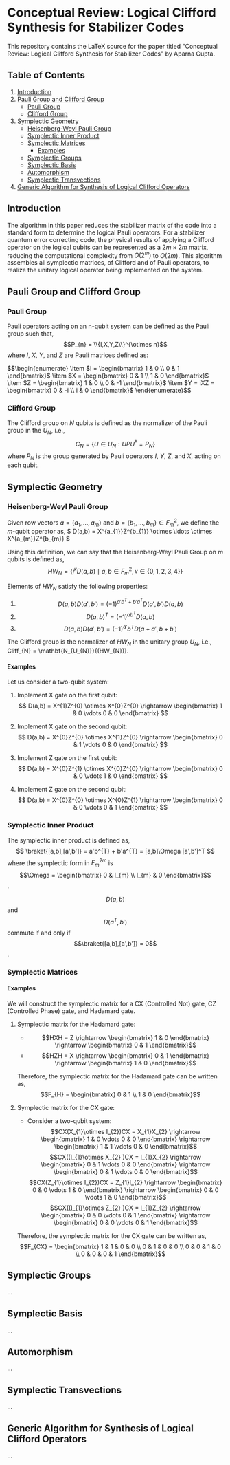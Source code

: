 # Conceptual Review: Logical Clifford Synthesis for Stabilizer Codes

This repository contains the LaTeX source for the paper titled "Conceptual Review: Logical Clifford Synthesis for Stabilizer Codes" by Aparna Gupta.

## Table of Contents

1. [Introduction](#introduction)
2. [Pauli Group and Clifford Group](#pauli-group-and-clifford-group)
   - [Pauli Group](#pauli-group)
   - [Clifford Group](#clifford-group)
3. [Symplectic Geometry](#symplectic-geometry)
   - [Heisenberg-Weyl Pauli Group](#heisenberg-weyl-pauli-group)
   - [Symplectic Inner Product](#symplectic-inner-product)
   - [Symplectic Matrices](#symplectic-matrices)
     - [Examples](#examples)
   - [Symplectic Groups](#symplectic-groups)
   - [Symplectic Basis](#symplectic-basis)
   - [Automorphism](#automorphism)
   - [Symplectic Transvections](#symplectic-transvections)
4. [Generic Algorithm for Synthesis of Logical Clifford Operators](#generic-algorithm-for-synthesis-of-logical-clifford-operators)

## Introduction

The algorithm in this paper reduces the stabilizer matrix of the code into a standard form to determine the logical Pauli operators. For a stabilizer quantum error correcting code, the physical results of applying a Clifford operator on the logical qubits can be represented as a $2m \times 2m$ matrix, reducing the computational complexity from $O(2^m)$ to $O(2m)$. This algorithm assembles all symplectic matrices, of Clifford and of Pauli operators, to realize the unitary logical operator being implemented on the system.

## Pauli Group and Clifford Group

### Pauli Group

Pauli operators acting on an n-qubit system can be defined as the Pauli group such that,
$$P_{n} = \\{I,X,Y,Z\\}^{\otimes n}$$
where $I$, $X$, $Y$, and $Z$ are Pauli matrices defined as:

$$\begin{enumerate}
    \item $I = \begin{bmatrix} 1 & 0 \\ 0 & 1 \end{bmatrix}$
    \item $X = \begin{bmatrix} 0 & 1 \\ 1 & 0 \end{bmatrix}$
    \item $Z = \begin{bmatrix} 1 & 0 \\ 0 & -1 \end{bmatrix}$
    \item $Y = iXZ = \begin{bmatrix} 0 & -i \\ i & 0 \end{bmatrix}$
\end{enumerate}$$


### Clifford Group

The Clifford group on $N$ qubits is defined as the normalizer of the Pauli group in the $U_{N}$, i.e.,
$$ C_{N} = \{ U \in U_{N} : UPU^\dag = P_{N} \} $$
where $P_{N}$ is the group generated by Pauli operators $I$, $Y$, $Z$, and $X$, acting on each qubit.

## Symplectic Geometry

### Heisenberg-Weyl Pauli Group

Given row vectors $a = \{a_{1}, \ldots, a_{m}\}$ and $b = \{b_{1}, \ldots, b_{m}\} \in F^{2}_{m}$, we define the $m$-qubit operator as,
$ D(a,b) = X^{a_{1}}Z^{b_{1}} \otimes \ldots \otimes X^{a_{m}}Z^{b_{m}} $

Using this definition, we can say that the Heisenberg-Weyl Pauli Group on $m$ qubits is defined as,
$$ HW_{N} = \{i^\kappa D(a,b) \mid a,b \in F^{2}_{m}, \kappa \in \{0,1,2,3,4\}\} $$

Elements of $HW_{N}$ satisfy the following properties:
1. $$ D(a,b)D(a',b') = (-1)^{a'b^{T} + b'a^{T}} D(a',b')D(a,b) $$
2. $$ D(a,b)^T = (-1)^{ab^{T}}D(a,b) $$
3. $$ D(a,b)D(a',b') = (-1)^{a'}b^{T}D(a+a',b+b') $$

The Clifford group is the normalizer of $HW_{N}$ in the unitary group $U_{N}$, i.e., Cliff_{N} = \mathbf{N_{U_{N}}}{(HW_{N})}.

#### Examples

Let us consider a two-qubit system:
1. Implement X gate on the first qubit:
   $$ D(a,b) = X^{1}Z^{0} \otimes X^{0}Z^{0} \rightarrow \begin{bmatrix}
   1 & 0 \vdots 0 & 0
   \end{bmatrix} $$

2. Implement X gate on the second qubit:
   $$ D(a,b) = X^{0}Z^{0} \otimes X^{1}Z^{0} \rightarrow \begin{bmatrix}
   0 & 1 \vdots 0 & 0
   \end{bmatrix} $$

3. Implement Z gate on the first qubit:
   $$ D(a,b) = X^{0}Z^{1} \otimes X^{0}Z^{0} \rightarrow \begin{bmatrix}
   0 & 0 \vdots 1 & 0
   \end{bmatrix} $$

4. Implement Z gate on the second qubit:
   $$ D(a,b) = X^{0}Z^{0} \otimes X^{0}Z^{1} \rightarrow \begin{bmatrix}
   0 & 0 \vdots 0 & 1
   \end{bmatrix} $$

### Symplectic Inner Product

The symplectic inner product is defined as,
$$ \braket{[a,b],[a',b']} = a'b^{T} + b'a^{T} = [a,b]\Omega [a',b']^T $$
where the symplectic form in $F^{2m}_{m}$ is $$\Omega = \begin{bmatrix} 0 & I_{m} \\ I_{m} & 0 \end{bmatrix}$$.

$$D(a,b)$$ and $$D(a^T,b')$$ commute if and only if $$\braket{[a,b],[a',b']} = 0$$.

### Symplectic Matrices

#### Examples

We will construct the symplectic matrix for a CX (Controlled Not) gate, CZ (Controlled Phase) gate, and Hadamard gate.

1. Symplectic matrix for the Hadamard gate:
   - $$HXH = Z \rightarrow \begin{bmatrix} 1 & 0 \end{bmatrix} \rightarrow \begin{bmatrix} 0 & 1 \end{bmatrix}$$
   - $$HZH = X \rightarrow \begin{bmatrix} 0 & 1 \end{bmatrix} \rightarrow \begin{bmatrix} 1 & 0 \end{bmatrix}$$

   Therefore, the symplectic matrix for the Hadamard gate can be written as,
   $$F_{H} = \begin{bmatrix} 0 & 1 \\ 1 & 0 \end{bmatrix}$$

2. Symplectic matrix for the CX gate:
   - Consider a two-qubit system:
     $$CX(X_{1}\otimes I_{2})CX = X_{1}X_{2} \rightarrow \begin{bmatrix} 1 & 0 \vdots 0 & 0 \end{bmatrix} \rightarrow \begin{bmatrix} 1 & 1 \vdots 0 & 0 \end{bmatrix}$$
     $$CX((I_{1}\otimes X_{2} )CX = I_{1}X_{2} \rightarrow \begin{bmatrix} 0 & 1 \vdots 0 & 0 \end{bmatrix} \rightarrow \begin{bmatrix} 0 & 1 \vdots 0 & 0 \end{bmatrix}$$
     $$CX(Z_{1}\otimes I_{2})CX = Z_{1}I_{2} \rightarrow \begin{bmatrix} 0 & 0 \vdots 1 & 0 \end{bmatrix} \rightarrow \begin{bmatrix} 0 & 0 \vdots 1 & 0 \end{bmatrix}$$
     $$CX((I_{1}\otimes Z_{2} )CX = I_{1}Z_{2} \rightarrow \begin{bmatrix} 0 & 0 \vdots 0 & 1 \end{bmatrix} \rightarrow \begin{bmatrix} 0 & 0 \vdots 0 & 1 \end{bmatrix}$$

   Therefore, the symplectic matrix for the CX gate can be written as,
   $$F_{CX} = \begin{bmatrix} 1 & 1 & 0 & 0 \\ 0 & 1 & 0 & 0 \\ 0 & 0 & 1 & 0 \\ 0 & 0 & 0 & 1 \end{bmatrix}$$

## Symplectic Groups

...

## Symplectic Basis

...

## Automorphism

...

## Symplectic Transvections

...

## Generic Algorithm for Synthesis of Logical Clifford Operators

...

